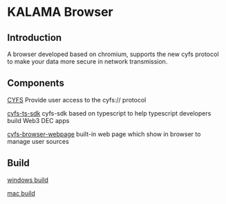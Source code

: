 # KALAMA Browser

## Introduction
A browser developed based on chromium, supports the new cyfs protocol to make your data more secure in network transmission.


## Components
[CYFS](https://github.com/buckyos/CYFS.git)
Provide user access to the cyfs:// protocol

[cyfs-ts-sdk](https://github.com/buckyos/cyfs-ts-sdk.git)
cyfs-sdk based on typescript to help typescript developers build Web3 DEC apps

[cyfs-browser-webpage](https://github.com/buckyos/cyfs-browser-webpage.git)
built-in web page which show in browser to manage user sources



## Build
[windows build](./script/windows_build.md)

[mac build](./script/mac_build.md)
